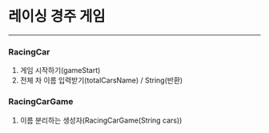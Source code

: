 # 레이싱 경주 게임
***
### RacingCar
1. 게임 시작하기(gameStart)
2. 전체 차 이름 입력받기(totalCarsName) / String(반환)

### RacingCarGame
1. 이름 분리하는 생성자(RacingCarGame(String cars))